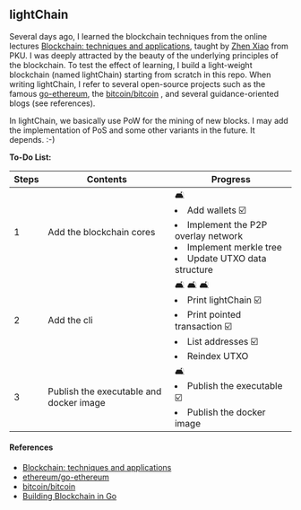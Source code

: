 ## lightChain

Several days ago, I learned the blockchain techniques from the online lectures 
[Blockchain: techniques and applications](http://zhenxiao.com/blockchain/), taught by 
[Zhen Xiao](http://zhenxiao.com) from PKU. I was deeply attracted by the beauty of the 
underlying principles of the blockchain. To test the effect of learning, I build a light-weight 
blockchain (named lightChain) starting from scratch in this repo. When writing lightChain, I refer 
to several open-source projects such as the famous [go-ethereum](https://github.com/ethereum/go-ethereum), 
the [bitcoin/bitcoin](https://github.com/bitcoin/bitcoin) , and several guidance-oriented blogs 
(see references).


In lightChain, we basically use PoW for the mining of new blocks. I may add the implementation of 
PoS and some other variants in the future. It depends. :-)


**To-Do List:**

Steps | Contents | Progress
--- | --- | ---
1 | Add the blockchain cores | 🛋 <ui><li>Add wallets ☑️</li><li>Implement the P2P overlay network</li><li>Implement merkle tree</li><li>Update UTXO data structure</li></ui>
2 | Add the cli | 🛋 🛋 🛋 <ui><li>Print lightChain ☑️</li><li>Print pointed transaction ☑️</li><li>List addresses ☑️</li><li>Reindex UTXO</li></ui>
3 | Publish the executable and docker image | 🛋 <ui><li>Publish the executable ☑️</li><li>Publish the docker image</li></ui>


#### References

* [Blockchain: techniques and applications](http://zhenxiao.com/blockchain/)
* [ethereum/go-ethereum](https://github.com/ethereum/go-ethereum)
* [bitcoin/bitcoin](https://github.com/bitcoin/bitcoin)  
* [Building Blockchain in Go](https://jeiwan.net/posts/building-blockchain-in-go-part-1/)
